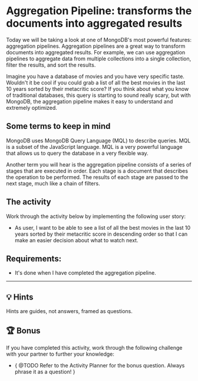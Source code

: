 # Aggregation Pipeline: transforms the documents into aggregated results

Today we will be taking a look at one of MongoDB's most powerful features: aggregation pipelines. Aggregation pipelines are a great way to transform documents into aggregated results. For example, we can use aggregation pipelines to aggregate data from multiple collections into a single collection, filter the results, and sort the results.

Imagine you have a database of movies and you have very specific taste. Wouldn't it be cool if you could grab a list of all the best movies in the last 10 years sorted by their metacritic score? If you think about what you know of traditional databases, this query is starting to sound really scary, but with MongoDB, the aggregation pipeline makes it easy to understand and extremely optimized.

## Some terms to keep in mind

MongoDB uses MongoDB Query Language (MQL) to describe queries. MQL is a subset of the JavaScript language. MQL is a very powerful language that allows us to query the database in a very flexible way.

Another term you will hear is the aggregation pipeline consists of a series of stages that are executed in order. Each stage is a document that describes the operation to be performed. The results of each stage are passed to the next stage, much like a chain of filters.

## The activity

Work through the activity below by implementing the following user story:

* As user, I want to be able to see a list of all the best movies in the last 10 years sorted by their metacritic score in descending order so that I can make an easier decision about what to watch next.

## Requirements:

* It's done when I have completed the aggregation pipeline.

---

## 💡 Hints

Hints are guides, not answers, framed as questions. 

## 🏆 Bonus

If you have completed this activity, work through the following challenge with your partner to further your knowledge:

* { @TODO Refer to the Activity Planner for the bonus question. Always phrase it as a question! } 